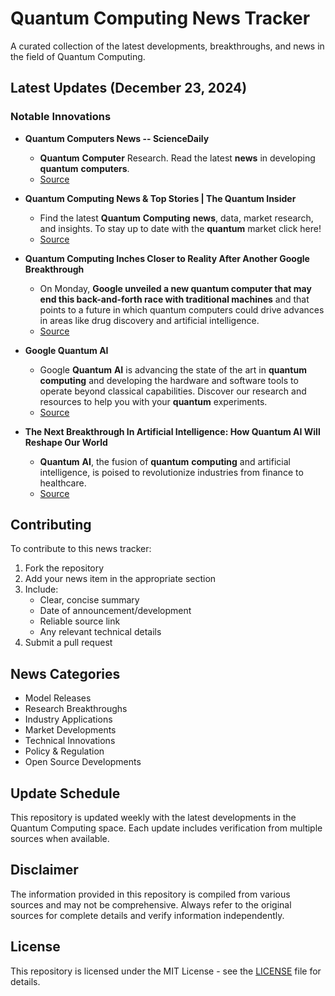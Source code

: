 # Quantum Computing News Tracker

A curated collection of the latest developments, breakthroughs, and news in the field of Quantum Computing.

## Latest Updates (December 23, 2024)


### Notable Innovations

- **Quantum Computers News -- ScienceDaily**
  - <strong>Quantum</strong> <strong>Computer</strong> Research. Read the latest <strong>news</strong> in developing <strong>quantum</strong> <strong>computers</strong>.
  - [Source](https://www.sciencedaily.com/news/computers_math/quantum_computers/)

- **Quantum Computing News & Top Stories | The Quantum Insider**
  - Find the latest <strong>Quantum</strong> <strong>Computing</strong> <strong>news</strong>, data, market research, and insights. To stay up to date with the <strong>quantum</strong> market click here!
  - [Source](https://thequantuminsider.com/)

- **Quantum Computing Inches Closer to Reality After Another Google Breakthrough**
  - On Monday, <strong>Google unveiled a new quantum computer that may end this back-and-forth race with traditional machines</strong> and that points to a future in which quantum computers could drive advances in areas like drug discovery and artificial intelligence.
  - [Source](https://www.nytimes.com/2024/12/09/technology/google-quantum-computing.html)

- **Google Quantum AI**
  - Google <strong>Quantum</strong> <strong>AI</strong> is advancing the state of the art in <strong>quantum</strong> <strong>computing</strong> and developing the hardware and software tools to operate beyond classical capabilities. Discover our research and resources to help you with your <strong>quantum</strong> experiments.
  - [Source](https://quantumai.google/)

- **The Next Breakthrough In Artificial Intelligence: How Quantum AI Will Reshape Our World**
  - <strong>Quantum</strong> <strong>AI</strong>, the fusion of <strong>quantum</strong> <strong>computing</strong> and artificial intelligence, is poised to revolutionize industries from finance to healthcare.
  - [Source](https://www.forbes.com/sites/bernardmarr/2024/10/08/the-next-breakthrough-in-artificial-intelligence-how-quantum-ai-will-reshape-our-world/)

## Contributing

To contribute to this news tracker:

1. Fork the repository
2. Add your news item in the appropriate section
3. Include:
   - Clear, concise summary
   - Date of announcement/development
   - Reliable source link
   - Any relevant technical details
4. Submit a pull request

## News Categories

- Model Releases
- Research Breakthroughs
- Industry Applications
- Market Developments
- Technical Innovations
- Policy & Regulation
- Open Source Developments

## Update Schedule

This repository is updated weekly with the latest developments in the Quantum Computing space. Each update includes verification from multiple sources when available.

## Disclaimer

The information provided in this repository is compiled from various sources and may not be comprehensive. Always refer to the original sources for complete details and verify information independently.

## License

This repository is licensed under the MIT License - see the [LICENSE](LICENSE) file for details.
